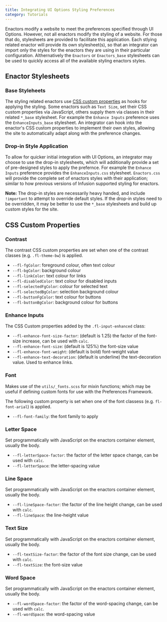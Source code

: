 ```yaml
---
title: Integrating UI Options Styling Preferences
category: Tutorials
---
```


Enactors modify a website to meet the preferences specified through UI Options. However, not all enactors modify
the styling of a website. For those that do, stylesheets are provided to facilitate this application. Each stlying
related enactor will provide its own stylesheet(s), so that an integrator can import only the styles for the enactors
they are using in their particular configuration. Althernatively the `Enactors` or `Enactors_base` stylesheets can be
used to quickly access all of the available styling enactors styles.

## Enactor Stylesheets

### Base Styleheets

The styling related enactors use [CSS custom properties](https://developer.mozilla.org/en-US/docs/Web/CSS/Using_CSS_custom_properties)
as hooks for applying the styling. Some enactors such as `Text Size`, set their CSS custom properties via JavaScript,
others supply them via classes in their related `*_base` stylesheet. For example the `Enhance Inputs` preference uses
the `EnhanceInputs_base` stylesheet. An integrator can hook into the enactor's CSS custom properties to implement their
own styles, allowing the site to automatically adapt along with the preference changes.

### Drop-in Style Application

To allow for quicker initial integration with UI Options, an integrator may choose to use the drop-in stylesheets, which
will additionally provide a set of pre-designed styles to apply the prefernce. For example the `Enhance Inputs`
preference provides the `EnhanceInputs.css` stylesheet. `Enactors.css` will provide the complete set of enactors styles
with their application; similar to how previous versions of Infusion supported styling for enactors.

<div class="infusion-docs-note">

<strong>Note:</strong> The drop-in styles are necessarily heavy handed, and include <code>!important</code> to attempt
to override default styles. If the drop-in styles need to be overridden, it may be better to use the <code>*_base</code>
stylesheets and build up custom styles for the site.

</div>

## CSS Custom Properties

### Contrast

The contrast CSS custom properties are set when one of the contrast classes (e.g. `.fl-theme-bw`) is applied.

* `--fl-fgColor`: foreground colour, often text colour
* `--fl-bgColor`: background colour
* `--fl-linkColor`: text colour for links
* `--fl-disabledColor`: text colour for disabled inputs
* `--fl-selectedFgColor`: colour for selected text
* `--fl-selectedBgColor`: selection background colour
* `--fl-buttonFgColor`: text colour for buttons
* `--fl-buttonBgColor`: background colour for buttons

### Enhance Inputs

The CSS Custom properties added by the `.fl-input-enhanced` class:

* `--fl-enhance-font-size-factor`: (default is 1.25) the factor of the font-size increase, can be used with `calc`.
* `--fl-enhance-font-size`: (default is 125%) the font-size value
* `--fl-enhance-font-weight`: (default is bold) font-weight value
* `--fl-enhance-text-decoration`: (default is underline) the text-decoration value. Used to enhance links.

### Font

Makes use of the `utils/_fonts.scss` for mixin functions; which may be useful if defining custom fonts for use with the
Preferences Framework.

The following custom property is set when one of the font classess (e.g. `fl-font-arial`) is applied.

* `--fl-font-family`: the font family to apply

### Letter Space

Set programmatically with JavaScript on the enactors container element, usually the body.

* `--fl-letterSpace-factor`: the factor of the letter space change, can be used with `calc`.
* `--fl-letterSpace`: the letter-spacing value

### Line Space

Set programmatically with JavaScript on the enactors container element, usually the body.

* `--fl-lineSpace-factor`: the factor of the line height change, can be used with `calc`.
* `--fl-lineSpace`: the line-height value

### Text Size

Set programmatically with JavaScript on the enactors container element, usually the body.

* `--fl-textSize-factor`: the factor of the font size change, can be used with `calc`.
* `--fl-textSize`: the font-size value

### Word Space

Set programmatically with JavaScript on the enactors container element, usually the body.

* `--fl-wordSpace-factor`: the factor of the word-spacing change, can be used with `calc`.
* `--fl-wordSpace`: the word-spacing value
